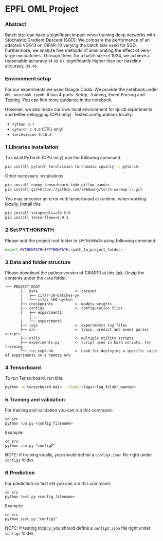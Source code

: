 # EPFL OML Project

### Abstract
Batch size can have a significant impact when training deep networks with Stochastic Gradient Descent (SGD). We compare the performance of an adapted VGG13 on CIFAR-10 varying the batch size used for SGD. Furthermore, we analyze five methods of ameliorating the effect of very-large minibatches. Through them, for a batch size of 1024, we achieve a reasonable accuracy of `89.87`, significantly higher than our baseline accuracy, `39.46`.

### Environment setup
For our experiments we used Google Colab. We provide the notebook under `OML_notebook.ipynb`.
It has 4 parts: Setup, Training, Event Parsing and Testing. You can find more guidance in the notebook.

However, we also made our own local environment for quick experiments and better debugging (CPU only).
Tested configurations locally: 
* `Python 3.7`
* `pytorch 1.9.0` (CPU only)
* `torchvision 0.10.0`

### 1.Libraries installation
To install PyTorch (CPU only) use the following command:
```bash
pip install pytorch torchvision torchaudio cpuonly -c pytorch
```

Other necessary installations:
```bash
pip install numpy tensorboard tqdm pillow pandas
pip install git+https://github.com/lehduong/torch-warmup-lr.git
```

You may encouter an error with tensorboard at runtime, when working locally. Install this:
```bash
pip install setuptools==59.5.0
pip install tensorflow==2.9.1
```

### 2.Set PYTHONPATH
Please add the project root folder to `$PYTHONPATH` using following command:
```bash
export PYTHONPATH=$PYTHONPATH:<path_to_project_folder>
```

### 3.Data and folder structure
Please download the python version of CIFAR10 at this [link](https://www.cs.toronto.edu/~kriz/cifar.html).
Unzip the contents under the `data` folder.
```
└── PROJECT_ROOT
       ├── data                 <- dataset
       |   ├── cifar-10-batches-py
       |   └── cifar-100-python
       ├── checkpoints          <- models weights    
       ├── configs              <- configuration files
       |   ├── experiment1
           | ....
       |   └── experiment6
       ├── logs                 <- experiments log files
       ├── src                  <- train, predict and event parser scripts
       ├── utils                <- multiple utility scripts
       ├── experiments.py       <- script used in bash scripts, for training
       └── run_expX.sh          <- bash for deploying a specific suite of experiments on a remote GPU
```

### 4.Tensorboard
To run Tensorboard, run this:
```bash
python -m tensorboard.main --logdir=logs/<log_folder_wanted>
```

### 5.Training and validation
For training and validation you can run this command:
```shell script
cd src
python run.py <config_filename>
```
Example:
```shell script
cd src
python run.py "config2"
```
NOTE: If training locally, you should define a `configX.json` file right under `configs` folder.

### 6.Prediction
For prediction on test set you can run this command:
```shell script
cd src
python test.py <config_filename>
```
Example:
```shell script
cd src
python test.py "config2"
```
NOTE: If testing locally, you should define a `configX.json` file right under `configs` folder.



